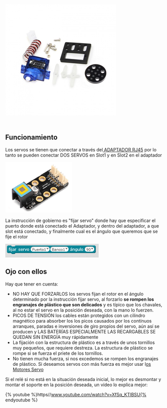
![](/assets/MT_SERVO_9G_makeblock_MT_SERVO_9G.jpg)

## <br />Funcionamiento

Los servos se tienen que conectar a través del[ ADAPTADOR RJ45](https://www.makeblock.es/productos/adaptador_rj25/) por lo tanto se pueden conectar DOS SERVOS en Slot1 y en Slot2 en el adaptador 

![](/assets/servo.png)

La instrucción de gobierno es "fijar servo" donde hay que especificar el puerto donde está conectado el Adaptador, y dentro del adaptador, a que slot está conectado, y finalmente cual es el ángulo que queremos que se fije el rotor

![](img/fijarservo.png)

## Ojo con ellos

Hay que tener en cuenta:

- NO HAY QUE FORZARLOS los servos fijan el rotor en el ángulo determinado por la instrucción fijar servo, al forzarlo **se rompen los engranajes de plástico que son delicados** y es típico que los chavales, al no estar el servo en la posición deseada, con la mano lo fuerzen.
- PICOS DE TENSIÓN los cables están protegidos con un cilindro magnético para absorber los los picos causados por los contínuos arranques, paradas e inversiones de giro propios del servo, aún así se producen y LAS BATERÍAS ESPECIALMENTE LAS RECARGABLES SE QUEDAN SIN ENERGÍA muy rápidamente
- La fijación con la estructura de plástico es a través de unos tornillos muy pequeños, que requiere destreza. La estructura de plástico se rompe si se fuerza el priete de los tornillos.
- No tienen mucha fuerza, si nos excedemos se rompen los engranajes de plástico. Si deseamos servos con más fuerza es mejor usar l[os Motores Servo](https://www.makeblock.es/productos/servo/)

Si el relé si no está en la situación deseada inicial, lo mejor es desmontar y montar el soporte en la posición deseada, un vídeo lo explica mejor:

{% youtube %}https//www.youtube.com/watch?v=XfSq_KTlBSU{% endyoutube %}
